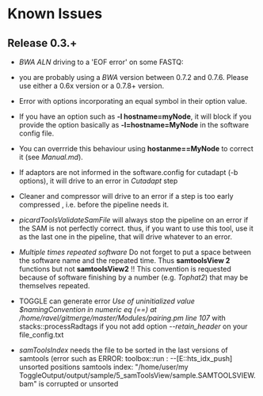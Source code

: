 # Known Issues

## Release 0.3.+

* *BWA ALN* driving to a 'EOF error' on some FASTQ:
 * you are probably using a *BWA* version between 0.7.2 and 0.7.6. Please use either a 0.6x version or a 0.7.8+ version.
* Error with options incorporating an equal symbol in their option value.
 * If you have an option such as **-l hostname=myNode**, it will block if you provide the option basically as **-l=hostname=MyNode** in the software config file.
 * You can overrride this behaviour using **hostanme==MyNode** to correct it (see *Manual.md*).
* If adaptors are not informed in the software.config for cutadapt (-b options), it will drive to an error in *Cutadapt* step
* Cleaner and compressor will drive to an error if a step is too early compressed , i.e. before the pipeline needs it.
* *picardToolsValidateSamFile* will always stop the pipeline on an error if the SAM is not perfectly correct. thus, if you want to use this tool, use it as the last one in the pipeline, that will drive whatever to an error.
* *Multiple times repeated software* Do not forget to put a space between the software name and the repeated time. Thus **samtoolsView 2** functions but not **samtoolsView2** !! This convention is requested because of software finishing by a number (e.g. *Tophat2*) that may be themselves repeated.
* TOGGLE can generate error *Use of uninitialized value $namingConvention in numeric eq (==) at /home/ravel/gitmerge/master/Modules/pairing.pm line 107* with stacks::processRadtags if you not add option *--retain_header* on your file_config.txt

* *samToolsIndex* needs the file to be sorted in the last versions of samtools (error such as
ERROR: toolbox::run :
--[E::hts_idx_push] unsorted positions
samtools index: "/home/user/my ToggleOutput/output/sample/5_samToolsView/sample.SAMTOOLSVIEW.bam" is corrupted or unsorted
